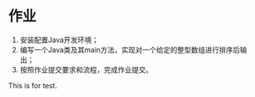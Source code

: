 # 作业

1. 安装配置Java开发环境；
2. 编写一个Java类及其main方法，实现对一个给定的整型数组进行排序后输出；
3. 按照作业提交要求和流程，完成作业提交。



This is for test.